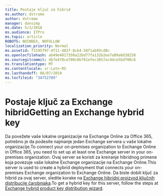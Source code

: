 ```yaml
---
title: Postaje ključ za hibrid
ms.author: dstrome
author: dstrome
manager: dansimp
ms.date: 5/3/2018
ms.audience: ITPro
ms.topic: article
ROBOTS: NOINDEX, NOFOLLOW
localization_priority: Normal
ms.assetid: f3195f97-4f11-482f-8cb4-58f1ab93cd8c
ms.openlocfilehash: ab49e4017350a22bd77fa132b2ee7a09a0d38258
ms.sourcegitcommit: 4b7e478ce700c0b781efec3857ac4dce5bdf00c6
ms.translationtype: MT
ms.contentlocale: sr-Latn-RS
ms.lasthandoff: 06/07/2019
ms.locfileid: "34752789"
---
```

# <a name="getting-an-exchange-hybrid-key"></a><span data-ttu-id="281e8-102">Postaje ključ za Exchange hibrid</span><span class="sxs-lookup"><span data-stu-id="281e8-102">Getting an Exchange hybrid key</span></span>

<span data-ttu-id="281e8-103">Da povežete vaše lokalne organizacije na Exchange Online za Office 365, potrebno je da podesite najmanje jedan Exchange servera u vaše lokalne organizacije.</span><span class="sxs-lookup"><span data-stu-id="281e8-103">To connect your on-premises organization to Exchange Online in Office 365, you need to set up at least one Exchange server in your on-premises organization.</span></span> <span data-ttu-id="281e8-104">Ovaj server se koristi za kreiranje hibridnog primene koja povezuje vaše lokalne Exchange organizacije na Exchange Online.</span><span class="sxs-lookup"><span data-stu-id="281e8-104">This server is used to create a hybrid deployment that connects your on-premises Exchange organization to Exchange Online.</span></span> <span data-ttu-id="281e8-105">Da biste dobili ključ za hibrid za ovaj server, sledite korake na [Exchange hibridni proizvod ključnih distribucije čarobnjaka](http://aka.ms/hybridkey).</span><span class="sxs-lookup"><span data-stu-id="281e8-105">To get a hybrid key for this server, follow the steps at [Exchange hybrid product key distribution wizard](http://aka.ms/hybridkey).</span></span>
  

